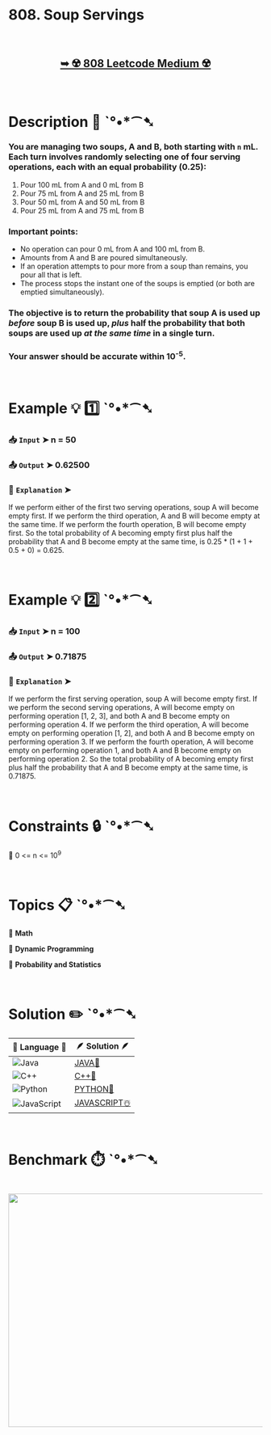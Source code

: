 # 808. Soup Servings

</br>

<h2 align="center"> 

<a href="https://leetcode.com/problems/soup-servings/description/?envType=daily-question&envId=2025-08-08"><strong>➥ ☢️ 808 Leetcode Medium ☢️ </strong></a>
</h2>

</br>

# Description 📜 ˋ°•*⁀➷

### You are managing two soups, A and B, both starting with `n` mL. Each turn involves randomly selecting one of four serving operations, each with an equal probability (0.25):

1. Pour 100 mL from A and 0 mL from B
2. Pour 75 mL from A and 25 mL from B
3. Pour 50 mL from A and 50 mL from B
4. Pour 25 mL from A and 75 mL from B

### Important points:

- No operation can pour 0 mL from A and 100 mL from B.
- Amounts from A and B are poured simultaneously.
- If an operation attempts to pour more from a soup than remains, you pour all that is left.
- The process stops the instant one of the soups is emptied (or both are emptied simultaneously).

### The objective is to return the probability that soup A is used up *before* soup B is used up, *plus* half the probability that both soups are used up *at the same time* in a single turn.

### Your answer should be accurate within 10<sup>-5</sup>.

</br>

# Example 💡 1️⃣ ˋ°•*⁀➷

  ### 📥 `Input`  ➤ n = 50

  ### 📤 `Output`  ➤ 0.62500

  ### 🔦 `Explanation`  ➤
If we perform either of the first two serving operations, soup A will become empty first.
If we perform the third operation, A and B will become empty at the same time.
If we perform the fourth operation, B will become empty first.
So the total probability of A becoming empty first plus half the probability that A and B become empty at the same time, is 0.25 * (1 + 1 + 0.5 + 0) = 0.625.

</br>

# Example 💡 2️⃣ ˋ°•*⁀➷

  ### 📥 `Input` ➤ n = 100

  ### 📤 `Output`  ➤ 0.71875

  ### 🔦 `Explanation`  ➤
If we perform the first serving operation, soup A will become empty first.
If we perform the second serving operations, A will become empty on performing operation [1, 2, 3], and both A and B become empty on performing operation 4.
If we perform the third operation, A will become empty on performing operation [1, 2], and both A and B become empty on performing operation 3.
If we perform the fourth operation, A will become empty on performing operation 1, and both A and B become empty on performing operation 2.
So the total probability of A becoming empty first plus half the probability that A and B become empty at the same time, is 0.71875.

</br>

# Constraints 🔒 ˋ°•*⁀➷

🔹 0 <= n <= 10<sup>9</sup> </br>

</br>

# Topics 📋 ˋ°•*⁀➷

🔸 **Math**  </br>

🔸 **Dynamic Programming**  </br>

🔸 **Probability and Statistics**  </br>

</br>

# Solution ✏️ ˋ°•*⁀➷

| 📒 Language 📒  | 🪶 Solution 🪶 |
| ------------- | ------------- |
|  ![Java](https://img.shields.io/badge/java-%23ED8B00.svg?style=for-the-badge&logo=openjdk&logoColor=white)  | [JAVA🍁]() |
|  ![C++](https://img.shields.io/badge/c++-%2300599C.svg?style=for-the-badge&logo=c%2B%2B&logoColor=white)  | [C++🎲]()  |
|  ![Python](https://img.shields.io/badge/python-3670A0?style=for-the-badge&logo=python&logoColor=ffdd54)    | [PYTHON🍰]() |
| ![JavaScript](https://img.shields.io/badge/javascript-%23323330.svg?style=for-the-badge&logo=javascript&logoColor=%23F7DF1E)   | [JAVASCRIPT☃️]() |

</br>

# Benchmark ⏱️ ˋ°•*⁀➷

<h1  align="center" >

<img src ="" width = "700px" height="462px" />

</h1>
